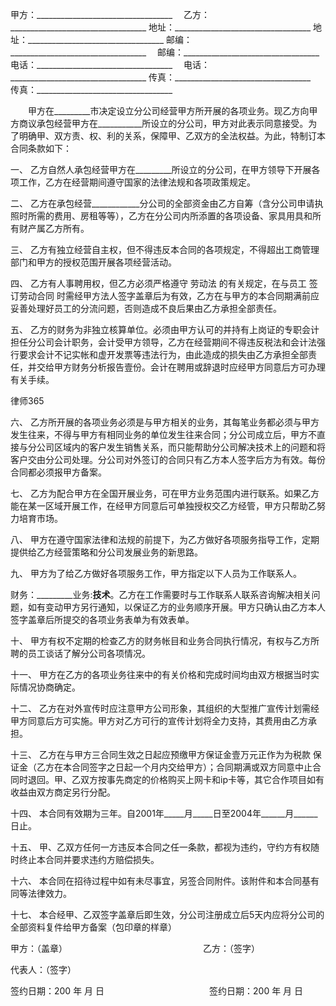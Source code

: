 
 甲方：__________________________________　 乙方：__________________________________
 地址：__________________________________   地址：__________________________________
 邮编：__________________________________　 邮编：__________________________________
 电话：__________________________________　 电话：__________________________________
 传真：__________________________________　 传真：__________________________________
 
 
 　　甲方在_________市决定设立分公司经营甲方所开展的各项业务。现乙方向甲方商议承包经营甲方在___________所设立的分公司，甲方对此表示同意接受。为了明确甲、双方责、权、利的关系，保障甲、乙双方的全法权益。为此，特制订本合同条款如下：
 
 一、 乙方自然人承包经营甲方在_________所设立的分公司，在甲方领导下开展各项工作，乙方在经营期间遵守国家的法律法规和各项政策规定。
 
 二、 乙方在承包经营____________分公司的全部资金由乙方自筹（含分公司申请执照时所需的费用、房租等等），乙方在分公司内所添置的各项设备、家具用具和所有财产属乙方所有。
 
 三、 乙方有独立经营自主权，但不得违反本合同的各项规定，不得超出工商管理部门和甲方的授权范围开展各项经营活动。
 
 四、 乙方有人事聘用权，但乙方必须严格遵守
劳动法
的有关规定，在与员工 
签订劳动合同
时需经甲方法人签字盖章后为有效，乙方在与甲方的本合同期满前应妥善处理好员工的分流问题，否则造成不良后果由乙方承担全部责任。
 
 五、 乙方的财务为非独立核算单位。必须由甲方认可的并持有上岗证的专职会计担任分公司会计职务，会计受甲方领导，乙方在经营期间不得违反税法和会计法强行要求会计不记实帐和虚开发票等违法行为，由此造成的损失由乙方承担全部责任，并交给甲方财务分析报告壹份。会计在聘用或辞退时应经甲方同意后方可办理有关手续。
 




 
律师365






 六、 乙方所开展的各项业务必须是与甲方相关的业务，其每笔业务都必须与甲方发生往来，不得与甲方有相同业务的单位发生往来合同；分公司成立后，甲方不直接与分公司区域内的客户发生销售关系，而只能帮助分公司解决技术上的问题和将客户交由分公司处理。分公司对外签订的合同只有乙方本人签字后方为有效。每份合同都必须报甲方备案。

 

 七、 乙方为配合甲方在全国开展业务，可在甲方业务范围内进行联系。如果乙方能在某一区域开展工作，在经甲方同意后可单独授权交乙方经管，甲方只帮助乙努力培育市场。

 

 八、 甲方在遵守国家法律和法规的前提下，为乙方做好各项服务指导工作，定期提供给乙方经营策略和分公司发展业务的新思路。

 

 九、 甲方为了给乙方做好各项服务工作，甲方指定以下人员为工作联系人。

 财务：_________业务:________技术________。乙方在工作需要时与工作联系人联系咨询解决相关问题，如有变动甲方另行通知，以保证乙方的业务顺序开展。甲方只确认由乙方本人签字盖章后所提交的各项业务表单为有效表单。

 

 十、 甲方有权不定期的检查乙方的财务帐目和业务合同执行情况，有权与乙方所聘的员工谈话了解分公司各项情况。 

 

 十一、 甲方在乙方的各项业务往来中的有关价格和完成时间均由双方根据当时实际情况协商确定。

 

 十二、 乙方在对外宣传时应注意甲方公司形象，其组织的大型推广宣传计划需经甲方同意后方可实施。甲方对乙方可行的宣传计划将全力支持，其费用由乙方承担。

 

 十三、 乙方在与甲方三合同生效之日起应预缴甲方保证金壹万元正作为为税款 保证金（乙方在本合同签字之日起一个月内交给甲方）；合同期满或双方同意中止合同时退回。甲、乙双方按事先商定的价格购买上网卡和ip卡等，其它合作项目如有收益由双方商定另行分配。

 

 十四、 本合同有效期为三年。自2001年_____月_____日至2004年______月______日止。

 

 十五、 甲、乙双方任何一方违反本合同之任一条款，都视为违约，守约方有权随时终止本合同并要求违约方赔偿损失。

 

 十六、 本合同在招待过程中如有未尽事宜，另签合同附件。该附件和本合同基有同等法律效力。

 

 十七、 本合经甲、乙双签字盖章后即生效，分公司注册成立后5天内应将分公司的全部资料复件给甲方备案（包印章的样章）

 

 

 

 甲方：（盖章）　　　　　　　　　　　　　　　　乙方：（签字）

 

 代表人：（签字）

 

 

 签约日期：200 年 月 日　　　　　　　　　　　　签约日期：200 年 月 日

 


 

 
 
 
 
 
  


  
 

  


  


  
 
 
 
 

